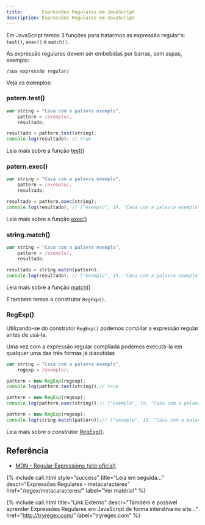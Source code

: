 ```yaml
---
title:       Expressões Regulares em JavaScript
description: Expressões Regulares em JavaScript
---
```



Em JavaScript temos 3 funções para tratarmos as expressão regular's: `test()`, `exec()` e `match()`.

As expressão regulares devem ser embebidas por barras, sem aspas, exemplo:

    /sua expressão regular/

Veja os exemplos:



### patern.test()

```javascript
var string = "Casa com a palavra exemplo",
    pattern = /exemplo/,
    resultado;

resultado = pattern.test(string);
console.log(resultado); // true
```

Leia mais sobre a função [test()](/javascript/refs/pattern-test/)



### patern.exec()

```javascript
var string = "Casa com a palavra exemplo",
    pattern = /exemplo/,
    resultado;

resultado = pattern.exec(string);
console.log(resultado); // ["exemplo", 19, "Casa com a palavra exemplo"]
```

Leia mais sobre a função [exec()](/javascript/refs/pattern-exec/)



### string.match()

```javascript
var string = "Casa com a palavra exemplo",
    pattern = /exemplo/,
    resultado;

resultado = string.match(pattern);
console.log(resultado); // ["exemplo", 19, "Casa com a palavra exemplo"]
```

Leia mais sobre a função [match()](/javascript/refs/string-match/)

E também temos o construtor `RegExp()`.



### RegExp()

Utilizando-se do construtor `RegExp()` podemos compilar a expressão regular antes de usá-la.

Uma vez com a expressão regular compilada podemos executá-la em qualquer uma das três formas já discutidas

```javascript
var string = "Casa com a palavra exemplo",
    regexp = /exemplo/;

pattern = new RegExp(regexp);
console.log(pattern.test(string));// true

pattern = new RegExp(regexp);
console.log(pattern.exec(string));// ["exemplo", 19, "Casa com a palavra exemplo"]

pattern = new RegExp(regexp);
console.log(string.match(pattern));// ["exemplo", 19, "Casa com a palavra exemplo"]
```

Leia mais sobre o construtor [RegExp()](/javascript/refs/regexp/).




Referência
---

- [MDN - Regular Expressions (site oficial)](https://developer.mozilla.org/pt-BR/docs/JavaScript/Guide/Regular_Expressions "link-externo")


{% include call.html
    style="success"
    title="Leia em seguida..."
    descr="Expressões Regulares - metacaracteres"
    href="/regex/metacaracteres/"
    label="Ver matéria!"
%}

{% include call.html
    title="Link Externo"
    descr="Também é possível aprender Expressões Regulares em JavaScript de forma interativa no site..."
    href="http://tryregex.com/"
    label="tryregex.com"
%}